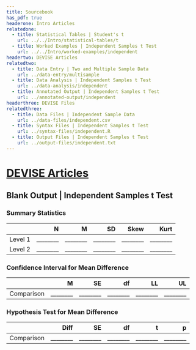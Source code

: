 ```yaml
---
title: Sourcebook
has_pdf: true
headerone: Intro Articles
relatedone:
  - title: Statistical Tables | Student's t
    url: ../../Intro/statistical-tables/t
  - title: Worked Examples | Independent Samples t Test
    url: ../../Intro/worked-examples/independent
headertwo: DEVISE Articles
relatedtwo:
  - title: Data Entry | Two and Multiple Sample Data
    url: ../data-entry/multisample
  - title: Data Analysis | Independent Samples t Test
    url: ../data-analysis/independent
  - title: Annotated Output | Independent Samples t Test
    url: ../annotated-output/independent
headerthree: DEVISE Files
relatedthree:
  - title: Data Files | Independent Sample Data
    url: ../data-files/independent.csv
  - title: Syntax Files | Independent Samples t Test
    url: ../syntax-files/independent.R
  - title: Output Files | Independent Samples t Test
    url: ../output-files/independent.txt
---
```


# [DEVISE Articles](../index.md)

## Blank Output | Independent Samples t Test

### Summary Statistics

|         | N   | M   | SD   | Skew | Kurt |
|---------|----:|----:|-----:|-----:|-----:|
| Level 1 | ________ | ________ | ________ | ________ | ________ |
| Level 2 | ________ | ________ | ________ | ________ | ________ |

### Confidence Interval for Mean Difference

|            | M   | SE  | df   | LL   | UL   |
|------------|----:|----:|-----:|-----:|-----:|
| Comparison | ________ | ________ | ________ | ________ | ________ |

### Hypothesis Test for Mean Difference

|            | Diff | SE  | df   | t    | p    |
|------------|-----:|----:|-----:|-----:|-----:|
| Comparison |  ________ | ________ | ________ | ________ | ________ |
